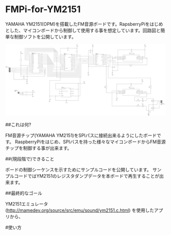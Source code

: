 FMPi-for-YM2151
===============

YAMAHA YM2151(OPM)を搭載したFM音源ボードです。RapsberryPiをはじめとした、マイコンボードから制御して使用する事を想定しています。回路図と簡単な制御ソフトを公開しています。

![](https://raw.githubusercontent.com/fcnt/FMPi-for-YM2151/master/schematic/YM2151_Board_01-Schematic.png)


##これは何?

FM音源チップ(YAMAHA YM2151)をSPIパスに接続出来るようにしたボードです。
RaspberryPiをはじめ、SPIバスを持った様々なマイコンボードからFM音源チップを制御する事が出来ます。

##(現段階で)できること

ボードの制御シーケンスを示すためにサンプルコードを公開しています。
サンプルコードではYM2151のレジスタダンプデータを本ボードで再生することが出来ます。

##最終的なゴール

YM2151エミュレータ(http://mamedev.org/source/src/emu/sound/ym2151.c.html)
を使用したアプリから、


#使い方


